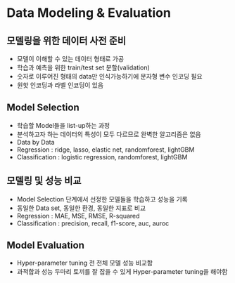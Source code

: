 # Data Modeling & Evaluation


## 모델링을 위한 데이터 사전 준비

- 모델이 이해할 수 있는 데이터 형태로 가공
- 학습과 예측을 위한 train/test set 분할(validation)
- 숫자로 이루어진 형태의 data만 인식가능하기에 문자형 변수 인코딩 필요
- 원핫 인코딩과 라벨 인코딩이 있음


## Model Selection

- 학습할 Model들을 list-up하는 과정
- 분석하고자 하는 데이터의 특성이 모두 다르므로 완벽한 알고리즘은 없음
- Data by Data
- Regression : ridge, lasso, elastic net, randomforest, lightGBM
- Classification : logistic regression, randomforest, lightGBM


## 모델링 및 성능 비교

- Model Selection 단계에서 선정한 모델들을 학습하고 성능을 기록
- 동일한 Data set, 동일한 환경, 동일한 지표로 비교
- Regression : MAE, MSE, RMSE, R-squared
- Classification : precision, recall, f1-score, auc, auroc


## Model Evaluation

- Hyper-parameter tuning 전 전체 모델 성능 비교함
- 과적합과 성능 두마리 토끼를 잘 잡을 수 있게 Hyper-parameter tuning을 해야함
